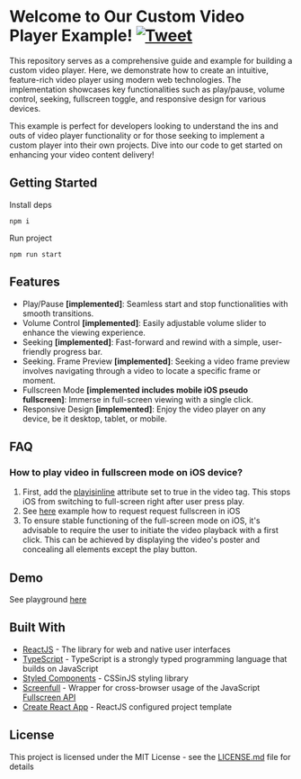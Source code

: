 # Welcome to Our Custom Video Player Example! [![Tweet](https://img.shields.io/twitter/url/http/shields.io.svg?style=social)](https://twitter.com/intent/tweet?text=React%20Custom%20Video%20Player%20Example&url=https://github.com/ByMarsel/videoplayer-example)

This repository serves as a comprehensive guide and example for building a custom video player. Here, we demonstrate how to create an intuitive, feature-rich video player using modern web technologies. The implementation showcases key functionalities such as play/pause, volume control, seeking, fullscreen toggle, and responsive design for various devices.

This example is perfect for developers looking to understand the ins and outs of video player functionality or for those seeking to implement a custom player into their own projects. Dive into our code to get started on enhancing your video content delivery! 


## Getting Started

Install deps
```
npm i
```

Run project

```
npm run start 
```

## Features
- Play/Pause **[implemented]**: Seamless start and stop functionalities with smooth transitions.
- Volume Control **[implemented]**: Easily adjustable volume slider to enhance the viewing experience.
- Seeking **[implemented]**: Fast-forward and rewind with a simple, user-friendly progress bar.
- Seeking. Frame Preview **[implemented]**: Seeking a video frame preview involves navigating through a video to locate a specific frame or moment.
- Fullscreen Mode **[implemented includes mobile iOS pseudo fullscreen]**: Immerse in full-screen viewing with a single click.
- Responsive Design **[implemented]**: Enjoy the video player on any device, be it desktop, tablet, or mobile.


## FAQ

### How to play video in fullscreen mode on iOS device?
1. First, add the [playisinline](https://developer.mozilla.org/en-US/docs/Web/HTML/Element/video#playsinline) attribute set to true in the video tag. This stops iOS from switching to full-screen right after user press play.
2. See [here](https://github.com/ByMarsel/videoplayer-example/blob/b755f5cc71e1641860d3d8bf84f639bc0b96fdf4/src/components/player/Player.tsx#L97) example how to request request fullscreen in iOS 
3. To ensure stable functioning of the full-screen mode on iOS, it's advisable to require the user to initiate the video playback with a first click. This can be achieved by displaying the video's poster and concealing all elements except the play button.


## Demo
See playground [here](https://bymarsel.github.io/videoplayer-example/)


## Built With
- [ReactJS](https://react.dev/) - The library for web and native user interfaces
- [TypeScript](https://typescriptlang.org) - TypeScript is a strongly typed programming language that builds on JavaScript
- [Styled Components](https://styled-components.com) - CSSinJS styling library
- [Screenfull](https://github.com/sindresorhus/screenfull) - Wrapper for cross-browser usage of the JavaScript [Fullscreen API](https://developer.mozilla.org/en-US/docs/Web/API/Fullscreen_API)
- [Create React App](https://create-react-app.dev/) - ReactJS configured project template


## License
This project is licensed under the MIT License - see the [LICENSE.md](https://github.com/ByMarsel/videoplayer-example/blob/main/LICENSE) file for details


